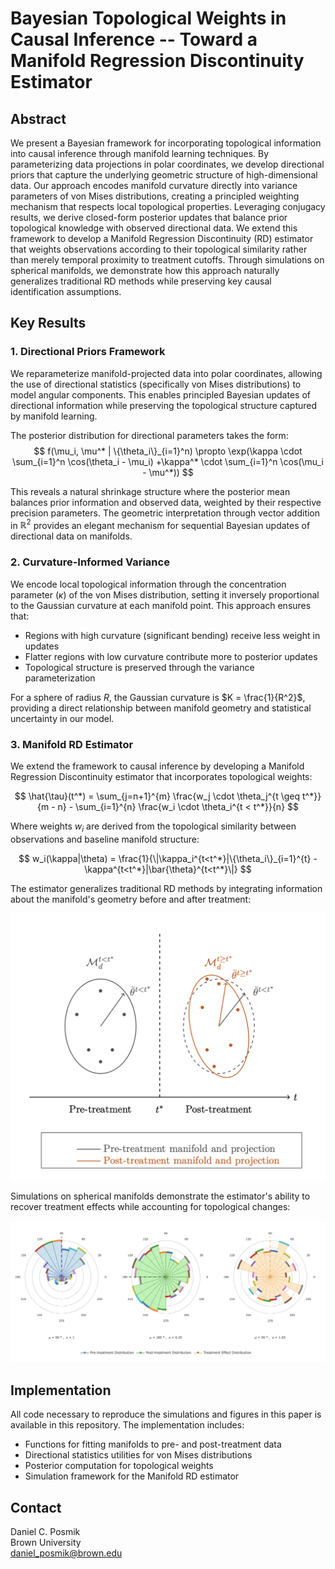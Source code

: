 # Bayesian Topological Weights in Causal Inference -- Toward a Manifold Regression Discontinuity Estimator 

## Abstract
We present a Bayesian framework for incorporating topological information into causal inference through manifold learning techniques. By parameterizing data projections in polar coordinates, we develop directional priors that capture the underlying geometric structure of high-dimensional data. Our approach encodes manifold curvature directly into variance parameters of von Mises distributions, creating a principled weighting mechanism that respects local topological properties. Leveraging conjugacy results, we derive closed-form posterior updates that balance prior topological knowledge with observed directional data. We extend this framework to develop a Manifold Regression Discontinuity (RD) estimator that weights observations according to their topological similarity rather than merely temporal proximity to treatment cutoffs. Through simulations on spherical manifolds, we demonstrate how this approach naturally generalizes traditional RD methods while preserving key causal identification assumptions.

## Key Results

### 1. Directional Priors Framework
We reparameterize manifold-projected data into polar coordinates, allowing the use of directional statistics (specifically von Mises distributions) to model angular components. This enables principled Bayesian updates of directional information while preserving the topological structure captured by manifold learning.

The posterior distribution for directional parameters takes the form:
$$
f(\mu_i, \mu^* | \{\theta_i\}_{i=1}^n) \propto \exp(\kappa \cdot \sum_{i=1}^n \cos(\theta_i - \mu_i) +\kappa^* \cdot \sum_{i=1}^n \cos(\mu_i - \mu^*))
$$

This reveals a natural shrinkage structure where the posterior mean balances prior information and observed data, weighted by their respective precision parameters. The geometric interpretation through vector addition in $\mathbb{R}^2$ provides an elegant mechanism for sequential Bayesian updates of directional data on manifolds.

### 2. Curvature-Informed Variance
We encode local topological information through the concentration parameter ($\kappa$) of the von Mises distribution, setting it inversely proportional to the Gaussian curvature at each manifold point. This approach ensures that:

- Regions with high curvature (significant bending) receive less weight in updates
- Flatter regions with low curvature contribute more to posterior updates
- Topological structure is preserved through the variance parameterization

For a sphere of radius $R$, the Gaussian curvature is $K = \frac{1}{R^2}$, providing a direct relationship between manifold geometry and statistical uncertainty in our model.

### 3. Manifold RD Estimator
We extend the framework to causal inference by developing a Manifold Regression Discontinuity estimator that incorporates topological weights:

$$
\hat{\tau}(t^*) = \sum_{j=n+1}^{m} \frac{w_j \cdot \theta_j^{t \geq t^*}}{m - n} - \sum_{i=1}^{n} \frac{w_i \cdot \theta_i^{t < t^*}}{n}
$$

Where weights $w_i$ are derived from the topological similarity between observations and baseline manifold structure:

$$
w_i(\kappa|\theta) = \frac{1}{\|\kappa_i^{t<t^*}|\{\theta_i\}_{i=1}^{t} - \kappa^{t<t^*}|\bar{\theta}^{t<t^*}\|}
$$

The estimator generalizes traditional RD methods by integrating information about the manifold's geometry before and after treatment:

![Manifold RD Estimator](fig/manifold-rd.png)

Simulations on spherical manifolds demonstrate the estimator's ability to recover treatment effects while accounting for topological changes:

![RD Simulation Results](fig/rd-sim.png)

## Implementation
All code necessary to reproduce the simulations and figures in this paper is available in this repository. The implementation includes:

- Functions for fitting manifolds to pre- and post-treatment data
- Directional statistics utilities for von Mises distributions
- Posterior computation for topological weights
- Simulation framework for the Manifold RD estimator

## Contact
Daniel C. Posmik  
Brown University  
daniel_posmik@brown.edu
